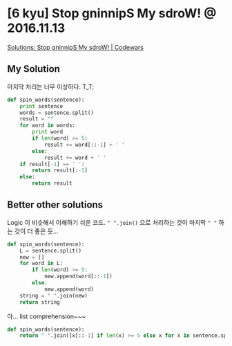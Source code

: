 # [6 kyu] Stop gninnipS My sdroW! @ 2016.11.13

[Solutions: Stop gninnipS My sdroW! | Codewars](https://www.codewars.com/kata/5264d2b162488dc400000001/solutions/python)

## My Solution

마지막 처리는 너무 이상하다. T_T;

```python
def spin_words(sentence):
    print sentence
    words = sentence.split()
    result = ""
    for word in words:
        print word
        if len(word) >= 5:
            result += word[::-1] + ' '
        else:
            result += word + ' '
    if result[-1] == ' ':
        return result[:-1]
    else:   
        return result
```

## Better other solutions

Logic 이 비슷해서 이해하기 쉬운 코드.
`" ".join()` 으로 처리하는 것이 마지막 `" "` 하는 것이 더 좋은 듯...

```python
def spin_words(sentence):
    L = sentence.split()
    new = []
    for word in L:
        if len(word) >= 5:
            new.append(word[::-1])
        else:
            new.append(word)
    string = " ".join(new)
    return string
```

아... list comprehension~~~ 

```python
def spin_words(sentence):
    return " ".join([x[::-1] if len(x) >= 5 else x for x in sentence.split(" ")])
```    

